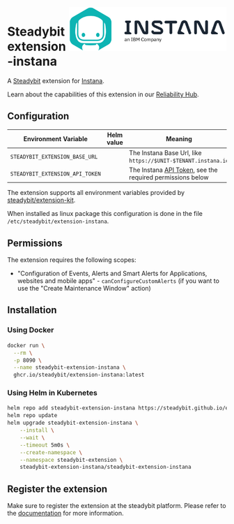 <img src="./logo.png" height="100" align="right" alt="Instana logo">

# Steadybit extension-instana

A [Steadybit](https://www.steadybit.com/) extension for [Instana](https://www.ibm.com/de-de/products/instana).

Learn about the capabilities of this extension in our [Reliability Hub](https://hub.steadybit.com/extension/com.steadybit.extension_instana).

## Configuration

| Environment Variable            | Helm value | Meaning                                                                                                                                               | Required | Default |
|---------------------------------|------------|-------------------------------------------------------------------------------------------------------------------------------------------------------|----------|---------|
| `STEADYBIT_EXTENSION_BASE_URL`  |            | The Instana Base Url, like `https://$UNIT-$TENANT.instana.io`                                                                                         | yes      |         |
| `STEADYBIT_EXTENSION_API_TOKEN` |            | The Instana [API Token](https://www.ibm.com/docs/en/instana-observability/current?topic=apis-web-rest-api#tokens), see the required permissions below | yes      |         |

The extension supports all environment variables provided by [steadybit/extension-kit](https://github.com/steadybit/extension-kit#environment-variables).

When installed as linux package this configuration is done in the file `/etc/steadybit/extension-instana`.

## Permissions

The extension requires the following scopes:
- "Configuration of Events, Alerts and Smart Alerts for Applications, websites and mobile apps" - `canConfigureCustomAlerts` (if you want to use the "Create Maintenance Window" action)

## Installation

### Using Docker

```sh
docker run \
  --rm \
  -p 8090 \
  --name steadybit-extension-instana \
  ghcr.io/steadybit/extension-instana:latest
```

### Using Helm in Kubernetes

```sh
helm repo add steadybit-extension-instana https://steadybit.github.io/extension-instana
helm repo update
helm upgrade steadybit-extension-instana \
    --install \
    --wait \
    --timeout 5m0s \
    --create-namespace \
    --namespace steadybit-extension \
    steadybit-extension-instana/steadybit-extension-instana
```

## Register the extension

Make sure to register the extension at the steadybit platform. Please refer to
the [documentation](https://docs.steadybit.com/integrate-with-steadybit/extensions/extension-installation) for more information.
